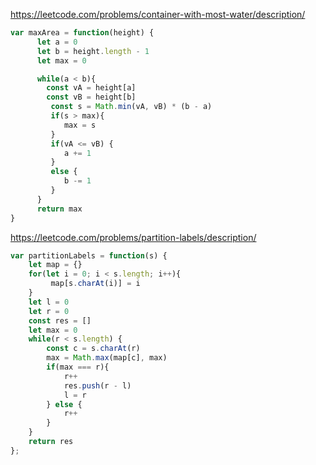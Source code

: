 https://leetcode.com/problems/container-with-most-water/description/
```js
var maxArea = function(height) {
      let a = 0
      let b = height.length - 1
      let max = 0

      while(a < b){
        const vA = height[a]
        const vB = height[b]
         const s = Math.min(vA, vB) * (b - a)
         if(s > max){
            max = s
         }
         if(vA <= vB) {
            a += 1
         }
         else {
            b -= 1
         }
      }
      return max
}
```

https://leetcode.com/problems/partition-labels/description/
```js
var partitionLabels = function(s) {
    let map = {}
    for(let i = 0; i < s.length; i++){
         map[s.charAt(i)] = i
    }
    let l = 0
    let r = 0
    const res = [] 
    let max = 0
    while(r < s.length) {
        const c = s.charAt(r)
        max = Math.max(map[c], max)
        if(max === r){
            r++
            res.push(r - l)
            l = r
        } else {
            r++
        }
    }
    return res
};
```
